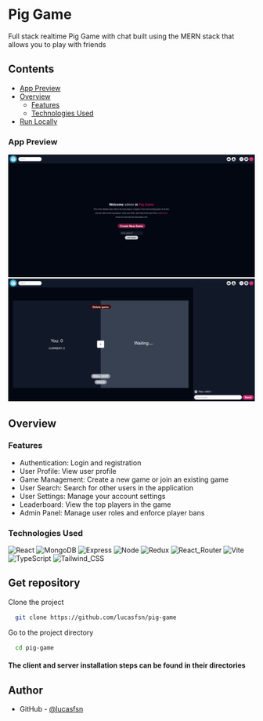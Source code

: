 # Pig Game

Full stack realtime Pig Game with chat built using the MERN stack that allows you to play with friends

## Contents

- [App Preview](#app-preview)
- [Overview](#overview)
  - [Features](#features)
  - [Technologies Used](#technologies-used)
- [Run Locally](#get-repository)

### App Preview

![Home](./preview/home.png)
![Game](./preview/game.png)

## Overview

### Features

- Authentication: Login and registration
- User Profile: View user profile
- Game Management: Create a new game or join an existing game
- User Search: Search for other users in the application
- User Settings: Manage your account settings
- Leaderboard: View the top players in the game
- Admin Panel: Manage user roles and enforce player bans

### Technologies Used

![React](https://img.shields.io/badge/React-20232A?style=for-the-badge&logo=react&logoColor=61DAFB)
![MongoDB](https://img.shields.io/badge/MongoDB-4EA94B?style=for-the-badge&logo=mongodb&logoColor=white)
![Express](https://img.shields.io/badge/Express%20js-000000?style=for-the-badge&logo=express&logoColor=white)
![Node](https://img.shields.io/badge/ts--node-3178C6?style=for-the-badge&logo=ts-node&logoColor=white)
![Redux](https://img.shields.io/badge/Redux-593D88?style=for-the-badge&logo=redux&logoColor=white)
![React_Router](https://img.shields.io/badge/React_Router-CA4245?style=for-the-badge&logo=react-router&logoColor=white)
![Vite](https://img.shields.io/badge/Vite-B73BFE?style=for-the-badge&logo=vite&logoColor=FFD62E)
![TypeScript](https://img.shields.io/badge/TypeScript-007ACC?style=for-the-badge&logo=typescript&logoColor=white)
![Tailwind_CSS](https://img.shields.io/badge/Tailwind_CSS-38B2AC?style=for-the-badge&logo=tailwind-css&logoColor=white)

## Get repository

Clone the project

```bash
  git clone https://github.com/lucasfsn/pig-game
```

Go to the project directory

```bash
  cd pig-game
```

#### The client and server installation steps can be found in their directories

## Author

- GitHub - [@lucasfsn](https://github.com/lucasfsn)
